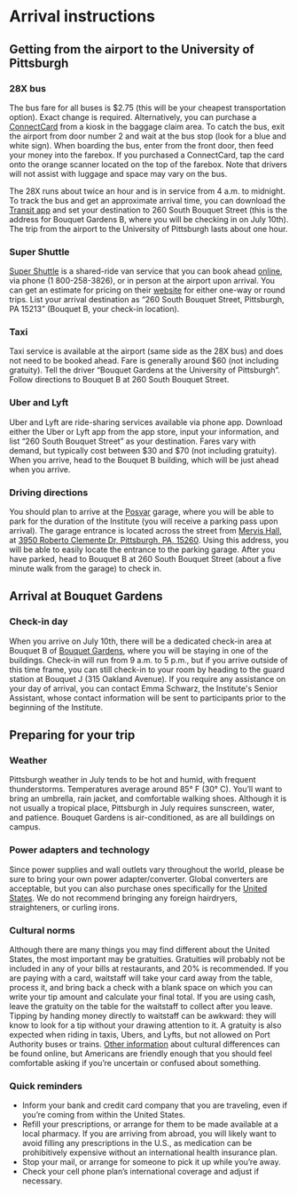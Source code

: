 # Arrival instructions 

## Getting from the airport to the University of Pittsburgh 

### 28X bus 

The bus fare for all buses is $2.75 (this will be your cheapest transportation option). Exact change is required. Alternatively, you can purchase a [ConnectCard](http://www.connectcard.org/) from a kiosk in the baggage claim area. To catch the bus, exit the airport from door number 2 and wait at the bus stop (look for a blue and white sign). When boarding the bus, enter from the front door, then feed your money into the farebox. If you purchased a ConnectCard, tap the card onto the orange scanner located on the top of the farebox. Note that drivers will not assist with luggage and space may vary on the bus. 

The 28X runs about twice an hour and is in service from 4 a.m. to midnight. To track the bus and get an approximate arrival time, you can download the [Transit app](https://transitapp.com/) and set your destination to 260 South Bouquet Street (this is the address for Bouquet Gardens B, where you will be checking in on July 10th). The trip from the airport to the University of Pittsburgh lasts about one hour. 

### Super Shuttle 

[Super Shuttle](https://www.supershuttle.com) is a shared-ride van service that you can book ahead [online](https://www.supershuttle.com/locations/pittsburghpit/), via phone (1 800-258-3826), or in person at the airport upon arrival. You can get an estimate for pricing on their [website](https://www.supershuttle.com/blog/find-advance-pricing-supershuttle/) for either one-way or round trips. List your arrival destination as “260 South Bouquet Street, Pittsburgh, PA 15213” (Bouquet B, your check-in location). 

### Taxi 

Taxi service is available at the airport (same side as the 28X bus) and does not need to be booked ahead. Fare is generally around $60 (not including gratuity). Tell the driver “Bouquet Gardens at the University of Pittsburgh”. Follow directions to Bouquet B at 260 South Bouquet Street. 

### Uber and Lyft

Uber and Lyft are ride-sharing services available via phone app. Download either the Uber or Lyft app from the app store, input your information, and list “260 South Bouquet Street” as your destination. Fares vary with demand, but typically cost between $30 and $70 (not including gratuity). When you arrive, head to the Bouquet B building, which will be just ahead when you arrive. 

### Driving directions

You should plan to arrive at the [Posvar](https://www.tour.pitt.edu/tour/wesley-w-posvar-hall) garage, where you will be able to park for the duration of the Institute (you will receive a parking pass upon arrival). The garage entrance is located across the street from [Mervis Hall](https://www.tour.pitt.edu/tour/mervis-hall), at [3950 Roberto Clemente Dr, Pittsburgh, PA, 15260](https://www.google.com/maps/place/Mervis+Hall,+3950+Roberto+Clemente+Dr,+Pittsburgh,+PA+15260/@40.440793,-79.9707917,14z/data=!4m13!1m7!3m6!1s0x8834f22805963667:0x1cd8662079624d2e!2sMervis+Hall,+3950+Roberto+Clemente+Dr,+Pittsburgh,+PA+15260!3b1!8m2!3d40.440793!4d-79.9532822!3m4!1s0x8834f22805963667:0x1cd8662079624d2e!8m2!3d40.440793!4d-79.9532822). Using this address, you will be able to easily locate the entrance to the parking garage. After you have parked, head to Bouquet B at 260 South Bouquet Street (about a five minute walk from the garage) to check in. 

## Arrival at Bouquet Gardens 

### Check-in day

When you arrive on July 10th, there will be a dedicated check-in area at Bouquet B of [Bouquet Gardens](https://www.pc.pitt.edu/housing-services/university-owned-housing/bouquet-gardens), where you will be staying in one of the buildings. Check-in will run from 9 a.m. to 5 p.m., but if you arrive outside of this time frame, you can still check-in to your room by heading to the guard station at Bouquet J (315 Oakland Avenue). If you require any assistance on your day of arrival, you can contact Emma Schwarz, the Institute's Senior Assistant, whose contact information will be sent to participants prior to the beginning of the Institute.  

## Preparing for your trip 

### Weather 

Pittsburgh weather in July tends to be hot and humid, with frequent thunderstorms. Temperatures average around 85° F (30° C). You’ll want to bring an umbrella, rain jacket, and comfortable walking shoes. Although it is not usually a tropical place, Pittsburgh in July requires sunscreen, water, and patience. Bouquet Gardens is air-conditioned, as are all buildings on campus.

### Power adapters and technology 

Since power supplies and wall outlets vary throughout the world, please be sure to bring your own power adapter/converter. Global converters are acceptable, but you can also purchase ones specifically for the [United States](https://www.power-plugs-sockets.com/united-states-of-america/). We do not recommend bringing any foreign hairdryers, straighteners, or curling irons.

### Cultural norms

Although there are many things you may find different about the United States, the most important may be gratuities. Gratuities will probably not be included in any of your bills at restaurants, and 20% is recommended. If you are paying with a card, waitstaff will take your card away from the table, process it, and bring back a check with a blank space on which you can write your tip amount and calculate your final total. If you are using cash, leave the gratuity on the table for the waitstaff to collect after you leave. Tipping by handing money directly to waitstaff can be awkward: they will know to look for a tip without your drawing attention to it. A gratuity is also expected when riding in taxis, Ubers, and Lyfts, but not allowed on Port Authority buses or trains. [Other information](https://www.interexchange.org/american-culture/cultural-customs-us/) about cultural differences can be found online, but Americans are friendly enough that you should feel comfortable asking if you’re uncertain or confused about something.

### Quick reminders

* Inform your bank and credit card company that you are traveling, even if you’re coming from within the United States.
* Refill your prescriptions, or arrange for them to be made available at a local pharmacy. If you are arriving from abroad, you will likely want to avoid filling any prescriptions in the U.S., as medication can be prohibitively expensive without an international health insurance plan.
* Stop your mail, or arrange for someone to pick it up while you’re away.
* Check your cell phone plan’s international coverage and adjust if necessary.



